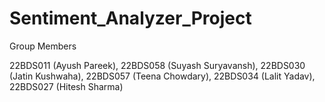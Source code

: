 # Sentiment_Analyzer_Project
Group Members

22BDS011 (Ayush Pareek), 22BDS058 (Suyash Suryavansh), 22BDS030 (Jatin Kushwaha), 22BDS057 (Teena Chowdary), 22BDS034 (Lalit Yadav), 22BDS027 (Hitesh Sharma)
